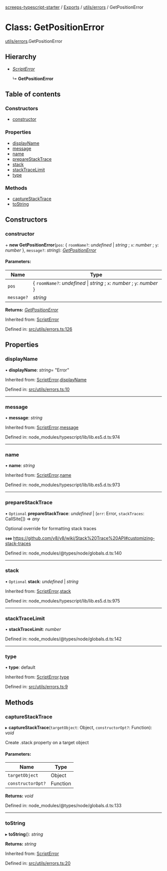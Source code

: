 [screeps-typescript-starter](../README.md) / [Exports](../modules.md) / [utils/errors](../modules/utils_errors.md) / GetPositionError

# Class: GetPositionError

[utils/errors](../modules/utils_errors.md).GetPositionError

## Hierarchy

* [*ScriptError*](utils_errors.scripterror.md)

  ↳ **GetPositionError**

## Table of contents

### Constructors

- [constructor](utils_errors.getpositionerror.md#constructor)

### Properties

- [displayName](utils_errors.getpositionerror.md#displayname)
- [message](utils_errors.getpositionerror.md#message)
- [name](utils_errors.getpositionerror.md#name)
- [prepareStackTrace](utils_errors.getpositionerror.md#preparestacktrace)
- [stack](utils_errors.getpositionerror.md#stack)
- [stackTraceLimit](utils_errors.getpositionerror.md#stacktracelimit)
- [type](utils_errors.getpositionerror.md#type)

### Methods

- [captureStackTrace](utils_errors.getpositionerror.md#capturestacktrace)
- [toString](utils_errors.getpositionerror.md#tostring)

## Constructors

### constructor

\+ **new GetPositionError**(`pos`: { `roomName?`: *undefined* \| *string* ; `x`: *number* ; `y`: *number*  }, `message?`: *string*): [*GetPositionError*](utils_errors.getpositionerror.md)

#### Parameters:

Name | Type |
------ | ------ |
`pos` | { `roomName?`: *undefined* \| *string* ; `x`: *number* ; `y`: *number*  } |
`message?` | *string* |

**Returns:** [*GetPositionError*](utils_errors.getpositionerror.md)

Inherited from: [ScriptError](utils_errors.scripterror.md)

Defined in: [src/utils/errors.ts:126](https://github.com/Baelyk/screeps/blob/94a340d/src/utils/errors.ts#L126)

## Properties

### displayName

• **displayName**: *string*= "Error"

Inherited from: [ScriptError](utils_errors.scripterror.md).[displayName](utils_errors.scripterror.md#displayname)

Defined in: [src/utils/errors.ts:10](https://github.com/Baelyk/screeps/blob/94a340d/src/utils/errors.ts#L10)

___

### message

• **message**: *string*

Inherited from: [ScriptError](utils_errors.scripterror.md).[message](utils_errors.scripterror.md#message)

Defined in: node_modules/typescript/lib/lib.es5.d.ts:974

___

### name

• **name**: *string*

Inherited from: [ScriptError](utils_errors.scripterror.md).[name](utils_errors.scripterror.md#name)

Defined in: node_modules/typescript/lib/lib.es5.d.ts:973

___

### prepareStackTrace

• `Optional` **prepareStackTrace**: *undefined* \| (`err`: Error, `stackTraces`: CallSite[]) => *any*

Optional override for formatting stack traces

**`see`** https://github.com/v8/v8/wiki/Stack%20Trace%20API#customizing-stack-traces

Defined in: node_modules/@types/node/globals.d.ts:140

___

### stack

• `Optional` **stack**: *undefined* \| *string*

Inherited from: [ScriptError](utils_errors.scripterror.md).[stack](utils_errors.scripterror.md#stack)

Defined in: node_modules/typescript/lib/lib.es5.d.ts:975

___

### stackTraceLimit

• **stackTraceLimit**: *number*

Defined in: node_modules/@types/node/globals.d.ts:142

___

### type

• **type**: default

Inherited from: [ScriptError](utils_errors.scripterror.md).[type](utils_errors.scripterror.md#type)

Defined in: [src/utils/errors.ts:9](https://github.com/Baelyk/screeps/blob/94a340d/src/utils/errors.ts#L9)

## Methods

### captureStackTrace

▸ **captureStackTrace**(`targetObject`: Object, `constructorOpt?`: Function): *void*

Create .stack property on a target object

#### Parameters:

Name | Type |
------ | ------ |
`targetObject` | Object |
`constructorOpt?` | Function |

**Returns:** *void*

Defined in: node_modules/@types/node/globals.d.ts:133

___

### toString

▸ **toString**(): *string*

**Returns:** *string*

Inherited from: [ScriptError](utils_errors.scripterror.md)

Defined in: [src/utils/errors.ts:20](https://github.com/Baelyk/screeps/blob/94a340d/src/utils/errors.ts#L20)
